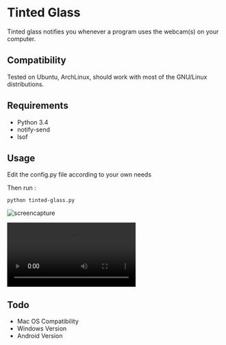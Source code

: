 # Tinted Glass

Tinted glass notifies you whenever a program uses the webcam(s) on your computer.

## Compatibility

Tested on Ubuntu, ArchLinux, should work with most of the GNU/Linux distributions.
    
## Requirements

- Python 3.4
- notify-send
- lsof

## Usage

Edit the config.py file according to your own needs

Then run :
   
`python tinted-glass.py`

![screencapture](https://raw.githubusercontent.com/lp1dev/tinted-glass-webcam-notifier/master/demo/anim.gif)

![screencapture](https://raw.githubusercontent.com/lp1dev/tinted-glass-webcam-notifier/master/demo/anim.webm)

## Todo

- Mac OS Compatibility
- Windows Version
- Android Version

 